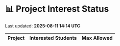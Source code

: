 # 📊 Project Interest Status

Last updated: **2025-08-11 14:14 UTC**

| Project | Interested Students | Max Allowed |
|---------|---------------------|-------------|
